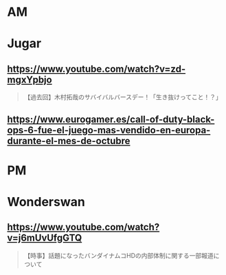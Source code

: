 # AM
# Jugar

## https://www.youtube.com/watch?v=zd-mgxYpbjo

> 【過去回】木村拓哉のサバイバルバースデー！「生き抜けってこと！？」

## https://www.eurogamer.es/call-of-duty-black-ops-6-fue-el-juego-mas-vendido-en-europa-durante-el-mes-de-octubre

# PM
# Wonderswan

## https://www.youtube.com/watch?v=j6mUvUfgGTQ

> 【時事】話題になったバンダイナムコHDの内部体制に関する一部報道について 
